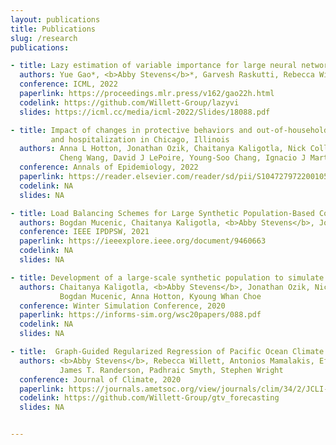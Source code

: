 ```yaml
---
layout: publications
title: Publications
slug: /research
publications:

- title: Lazy estimation of variable importance for large neural networks
  authors: Yue Gao*, <b>Abby Stevens</b>*, Garvesh Raskutti, Rebecca Willett
  conference: ICML, 2022
  paperlink: https://proceedings.mlr.press/v162/gao22h.html
  codelink: https://github.com/Willett-Group/lazyvi
  slides: https://icml.cc/media/icml-2022/Slides/18088.pdf

- title: Impact of changes in protective behaviors and out-of-household activities by age on Covid-19 transmission 
         and hospitalization in Chicago, Illinois
  authors: Anna L Hotton, Jonathan Ozik, Chaitanya Kaligotla, Nick Collier, <b>Abby Stevens</b>, Aditya S Khanna, Margaret M MacDonell, 
           Cheng Wang, David J LePoire, Young-Soo Chang, Ignacio J Martinez-Moyano, Bogdan Mucenic, Harold A Pollack, John A Schneider, Charles Macal
  conference: Annals of Epidemiology, 2022
  paperlink: https://reader.elsevier.com/reader/sd/pii/S1047279722001053?token=0B3F533820B402EFD0CF5F7D22C775065DAD21FFE1559FEF2AE19A08A4BBB324A8BD103A8975D1E19044F951A1534BD1&originRegion=us-east-1&originCreation=20220817050919
  codelink: NA
  slides: NA

- title: Load Balancing Schemes for Large Synthetic Population-Based Complex Simulators
  authors: Bogdan Mucenic, Chaitanya Kaligotla, <b>Abby Stevens</b>, Jonathan Ozik, Nicholson Collier, Charles Macal
  conference: IEEE IPDPSW, 2021
  paperlink: https://ieeexplore.ieee.org/document/9460663
  codelink: NA
  slides: NA

- title: Development of a large-scale synthetic population to simulate Covid-19 transmission and response
  authors: Chaitanya Kaligotla, <b>Abby Stevens</b>, Jonathan Ozik, Nicholson Collier, Charles Macal, Ignacio J. Martinez-Moyano,
           Bogdan Mucenic, Anna Hotton, Kyoung Whan Choe
  conference: Winter Simulation Conference, 2020
  paperlink: https://informs-sim.org/wsc20papers/088.pdf
  codelink: NA
  slides: NA

- title:  Graph-Guided Regularized Regression of Pacific Ocean Climate Variables to Increase Predictive Skill of Southwestern U.S. Winter Precipitation
  authors: <b>Abby Stevens</b>, Rebecca Willett, Antonios Mamalakis, Efi Foufoula-Georgiou, Alejandro Tejedor, 
           James T. Randerson, Padhraic Smyth, Stephen Wright
  conference: Journal of Climate, 2020
  paperlink: https://journals.ametsoc.org/view/journals/clim/34/2/JCLI-D-20-0079.1.xml
  codelink: https://github.com/Willett-Group/gtv_forecasting
  slides: NA


---
```

